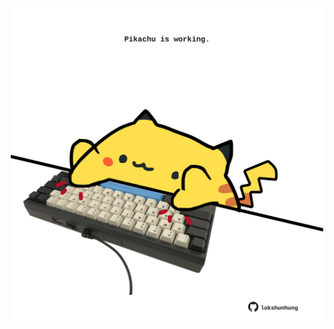 <!-- built at 04/09/2025, 07:00:32 UTC -->
<p align="center">
  <img width="500" height="500" src="./ReadmeImage.svg">
</p>

